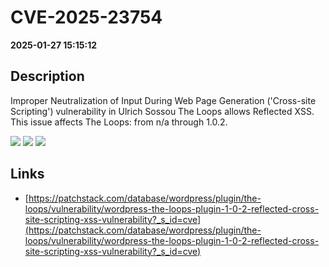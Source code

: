 # CVE-2025-23754

**2025-01-27 15:15:12**

## Description
Improper Neutralization of Input During Web Page Generation ('Cross-site Scripting') vulnerability in Ulrich Sossou The Loops allows Reflected XSS. This issue affects The Loops: from n/a through 1.0.2.

![](https://img.shields.io/static/v1?label=Score&message=7.1&color=red)
![](https://img.shields.io/static/v1?label=Severity&message=HIGH&color=red)
![](https://img.shields.io/static/v1?label=CWE&message=XSS&color=green)

## Links
- [https://patchstack.com/database/wordpress/plugin/the-loops/vulnerability/wordpress-the-loops-plugin-1-0-2-reflected-cross-site-scripting-xss-vulnerability?_s_id=cve](https://patchstack.com/database/wordpress/plugin/the-loops/vulnerability/wordpress-the-loops-plugin-1-0-2-reflected-cross-site-scripting-xss-vulnerability?_s_id=cve)
